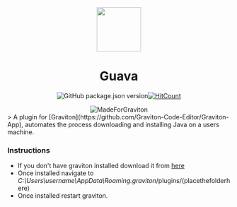 <div align="center">
 <img src="https://s4.aconvert.com/convert/p3r68-cdx67/cbv4f-tlajy.svg" sanitize="true"  width="100" height="100"/>

# Guava 
 ![GitHub package.json version](https://img.shields.io/github/package-json/v/yomiAdenaike01/Guava?style=flat-square)[![HitCount](http://hits.dwyl.io/yomiAdenaike01/Guava.svg)](http://hits.dwyl.io/yomiAdenaike01/Guava)

<img src="https://raw.githubusercontent.com/Graviton-Code-Editor/website/master/src/badges/made_for_graviton.svg?sanitize=true" alt="MadeForGraviton" style="max-width:100%;">
</div>
> A plugin for [Graviton](https://github.com/Graviton-Code-Editor/Graviton-App), automates the process downloading and installing Java on a users machine.


### Instructions 
- If you don't have graviton installed download it from [here](https://www.graviton.ml/)
- Once installed navigate to _C:\Users\username\AppData\Roaming\.graviton_/plugins/(placethefolderhere)
- Once installed restart graviton.





